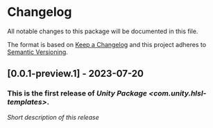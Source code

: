 # Changelog
All notable changes to this package will be documented in this file.

The format is based on [Keep a Changelog](http://keepachangelog.com/en/1.0.0/)
and this project adheres to [Semantic Versioning](http://semver.org/spec/v2.0.0.html).

## [0.0.1-preview.1] - 2023-07-20

### This is the first release of *Unity Package <com.unity.hlsl-templates>*.

*Short description of this release*